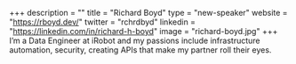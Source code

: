 +++
description = ""
title = "Richard Boyd"
type = "new-speaker"
website = "https://rboyd.dev/"
twitter = "rchrdbyd"
linkedin = "https://linkedin.com/in/richard-h-boyd"
image = "richard-boyd.jpg"
+++
I’m a Data Engineer at iRobot and my passions include infrastructure automation, security, creating APIs that make my partner roll their eyes.